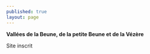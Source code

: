 ```yaml
---
published: true
layout: page
---
```




**Vallées de la Beune, de la petite Beune et de la Vézère**

Site inscrit
